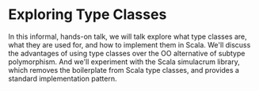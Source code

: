 # Exploring Type Classes

In this informal, hands-on talk, we will talk explore what type classes are, what they are used for,
and how to implement them in Scala. We'll discuss the advantages of using type classes over the OO
alternative of subtype polymorphism. And we'll experiment with the Scala simulacrum library, which
removes the boilerplate from Scala type classes, and provides a standard implementation pattern.

